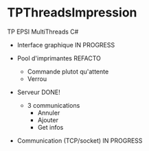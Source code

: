 TPThreadsImpression
===================

TP EPSI MultiThreads C#

* Interface graphique IN PROGRESS
* Pool d'imprimantes REFACTO
    * Commande plutot qu'attente
    * Verrou
* Serveur DONE!
    * 3 communications
        * Annuler
        * Ajouter
        * Get infos
        
* Communication (TCP/socket) IN PROGRESS
